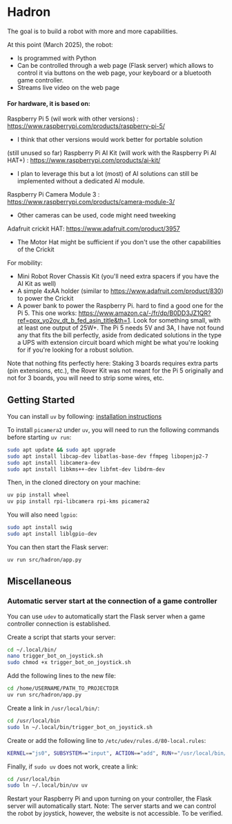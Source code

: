 # Hadron
The goal is to build a robot with more and more capabilities.

At this point (March 2025), the robot:
  - Is programmed with Python
  - Can be controlled through a web page (Flask server) which allows to control it via buttons on the web page, your keyboard or a bluetooth game controller.
  - Streams live video on the web page

#### For hardware, it is based on:

Raspberry Pi 5 (wil work with other versions) : https://www.raspberrypi.com/products/raspberry-pi-5/
  - I think that other versions would work better for portable solution
    
(still unused so far) Raspberry Pi AI Kit (will work with the Raspberry Pi AI HAT+) : https://www.raspberrypi.com/products/ai-kit/
  - I plan to leverage this but a lot (most) of AI solutions can still be implemented without a dedicated AI module.
    
Raspberry Pi Camera Module 3 : https://www.raspberrypi.com/products/camera-module-3/
  - Other cameras can be used, code might need tweeking

Adafruit crickit HAT: https://www.adafruit.com/product/3957
  - The Motor Hat might be sufficient if you don't use the other capabilities of the Crickit

For mobility:
- Mini Robot Rover Chassis Kit (you'll need extra spacers if you have the AI Kit as well)
- A simple 4xAA holder (similar to https://www.adafruit.com/product/830) to power the Crickit
- A power bank to power the Raspberry Pi. hard to find a good one for the Pi 5. This one works: https://www.amazon.ca/-/fr/dp/B0DD3JZ1QR?ref=ppx_yo2ov_dt_b_fed_asin_title&th=1. Look for something small, with at least one output of 25W+. The Pi 5 needs 5V and 3A, I have not found any that fits the bill perfectly, aside from dedicated solutions in the type a UPS with extension circuit board which might be what you're looking for if you're looking for a robust solution.

Note that nothing fits perfectly here: Staking 3 boards requires extra parts (pin extensions, etc.), the Rover Kit was not meant for the Pi 5 originally and not for 3 boards, you will need to strip some wires, etc.



## Getting Started

You can install `uv` by following: [installation instructions](https://docs.astral.sh/uv/getting-started/installation/)

To install `picamera2` under `uv`, you will need to run the following commands before starting `uv run`:

```bash
sudo apt update && sudo apt upgrade
sudo apt install libcap-dev libatlas-base-dev ffmpeg libopenjp2-7
sudo apt install libcamera-dev
sudo apt install libkms++-dev libfmt-dev libdrm-dev
```

Then, in the cloned directory on your machine:

```bash
uv pip install wheel
uv pip install rpi-libcamera rpi-kms picamera2
```

You will also need `lgpio`:

```bash
sudo apt install swig
sudo apt install liblgpio-dev
```

You can then start the Flask server:

```bash
uv run src/hadron/app.py
```

## Miscellaneous

### Automatic server start at the connection of a game controller

You can use `udev` to automatically start the Flask server when a game controller connection is established.

Create a script that starts your server:

```bash
cd ~/.local/bin/
nano trigger_bot_on_joystick.sh
sudo chmod +x trigger_bot_on_joystick.sh
```

Add the following lines to the new file:

```bash
cd /home/USERNAME/PATH_TO_PROJECTDIR
uv run src/hadron/app.py
```

Create a link in `/usr/local/bin/`:

```bash
cd /usr/local/bin
sudo ln ~/.local/bin/trigger_bot_on_joystick.sh
```

Create or add the following line to `/etc/udev/rules.d/80-local.rules`:

```bash
KERNEL=="js0", SUBSYSTEM=="input", ACTION=="add", RUN+="/usr/local/bin/trigger_bot_on_joystick.sh"
```

Finally, if `sudo uv` does not work, create a link:

```bash
cd /usr/local/bin
sudo ln ~/.local/bin/uv uv
```

Restart your Raspberry Pi and upon turning on your controller, the Flask server will automatically start.
Note: The server starts and we can control the robot by joystick, however, the website is not accessible. To be verified.
